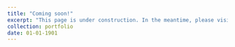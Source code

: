 ```yaml
---
title: "Coming soon!"
excerpt: "This page is under construction. In the meantime, please visit my [github](https://www.github.com/nicholasjin) <br/><img src='/images/500x300.png'>"
collection: portfolio
date: 01-01-1901
---
```


<!-- This is an item in your portfolio. It can be have images or nice text. If you name the file .md, it will be parsed as markdown. If you name the file .html, it will be parsed as HTML. -->
